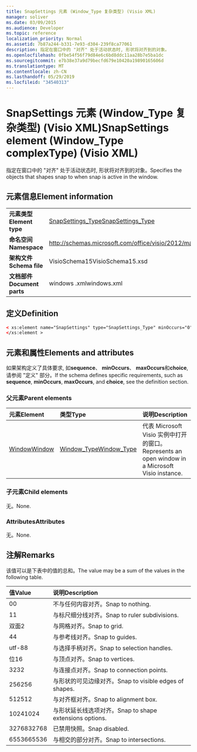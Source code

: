 ```yaml
---
title: SnapSettings 元素 (Window_Type 复杂类型) (Visio XML)
manager: soliver
ms.date: 03/09/2015
ms.audience: Developer
ms.topic: reference
localization_priority: Normal
ms.assetid: 7b87a244-b331-7e93-d304-239f8ca77061
description: 指定在窗口中的 "对齐" 处于活动状态时, 形状将对齐到的对象。
ms.openlocfilehash: 0fbe54f56f79d84e6c6bd8ddc11aa28b7e5ba1dc
ms.sourcegitcommit: e7b38e37a9d79becfd679e10420a19890165606d
ms.translationtype: MT
ms.contentlocale: zh-CN
ms.lasthandoff: 05/29/2019
ms.locfileid: "34540313"
---
```

# <a name="snapsettings-element-windowtype-complextype-visio-xml"></a><span data-ttu-id="e025f-103">SnapSettings 元素 (Window_Type 复杂类型) (Visio XML)</span><span class="sxs-lookup"><span data-stu-id="e025f-103">SnapSettings element (Window_Type complexType) (Visio XML)</span></span>

<span data-ttu-id="e025f-104">指定在窗口中的 "对齐" 处于活动状态时, 形状将对齐到的对象。</span><span class="sxs-lookup"><span data-stu-id="e025f-104">Specifies the objects that shapes snap to when snap is active in the window.</span></span>
  
## <a name="element-information"></a><span data-ttu-id="e025f-105">元素信息</span><span class="sxs-lookup"><span data-stu-id="e025f-105">Element information</span></span>

|||
|:-----|:-----|
|<span data-ttu-id="e025f-106">**元素类型**</span><span class="sxs-lookup"><span data-stu-id="e025f-106">**Element type**</span></span> <br/> |[<span data-ttu-id="e025f-107">SnapSettings_Type</span><span class="sxs-lookup"><span data-stu-id="e025f-107">SnapSettings_Type</span></span>](snapsettings_type-complextypevisio-xml.md) <br/> |
|<span data-ttu-id="e025f-108">**命名空间**</span><span class="sxs-lookup"><span data-stu-id="e025f-108">**Namespace**</span></span> <br/> |http://schemas.microsoft.com/office/visio/2012/main  <br/> |
|<span data-ttu-id="e025f-109">**架构文件**</span><span class="sxs-lookup"><span data-stu-id="e025f-109">**Schema file**</span></span> <br/> |<span data-ttu-id="e025f-110">VisioSchema15</span><span class="sxs-lookup"><span data-stu-id="e025f-110">VisioSchema15.xsd</span></span>  <br/> |
|<span data-ttu-id="e025f-111">**文档部件**</span><span class="sxs-lookup"><span data-stu-id="e025f-111">**Document parts**</span></span> <br/> |<span data-ttu-id="e025f-112">windows .xml</span><span class="sxs-lookup"><span data-stu-id="e025f-112">windows.xml</span></span>  <br/> |
   
## <a name="definition"></a><span data-ttu-id="e025f-113">定义</span><span class="sxs-lookup"><span data-stu-id="e025f-113">Definition</span></span>

```XML
< xs:element name="SnapSettings" type="SnapSettings_Type" minOccurs="0" maxOccurs="1" >
</xs:element >
```

## <a name="elements-and-attributes"></a><span data-ttu-id="e025f-114">元素和属性</span><span class="sxs-lookup"><span data-stu-id="e025f-114">Elements and attributes</span></span>

<span data-ttu-id="e025f-115">如果架构定义了具体要求, 如**sequence**、 **minOccurs**、 **maxOccurs**和**choice**, 请参阅 "定义" 部分。</span><span class="sxs-lookup"><span data-stu-id="e025f-115">If the schema defines specific requirements, such as **sequence**, **minOccurs**, **maxOccurs**, and **choice**, see the definition section.</span></span> 
  
### <a name="parent-elements"></a><span data-ttu-id="e025f-116">父元素</span><span class="sxs-lookup"><span data-stu-id="e025f-116">Parent elements</span></span>

|<span data-ttu-id="e025f-117">**元素**</span><span class="sxs-lookup"><span data-stu-id="e025f-117">**Element**</span></span>|<span data-ttu-id="e025f-118">**类型**</span><span class="sxs-lookup"><span data-stu-id="e025f-118">**Type**</span></span>|<span data-ttu-id="e025f-119">**说明**</span><span class="sxs-lookup"><span data-stu-id="e025f-119">**Description**</span></span>|
|:-----|:-----|:-----|
|[<span data-ttu-id="e025f-120">Window</span><span class="sxs-lookup"><span data-stu-id="e025f-120">Window</span></span>](window-element-windows_type-complextypevisio-xml.md) <br/> |[<span data-ttu-id="e025f-121">Window_Type</span><span class="sxs-lookup"><span data-stu-id="e025f-121">Window_Type</span></span>](window_type-complextypevisio-xml.md) <br/> |<span data-ttu-id="e025f-122">代表 Microsoft Visio 实例中打开的窗口。</span><span class="sxs-lookup"><span data-stu-id="e025f-122">Represents an open window in a Microsoft Visio instance.</span></span>  <br/> |
   
### <a name="child-elements"></a><span data-ttu-id="e025f-123">子元素</span><span class="sxs-lookup"><span data-stu-id="e025f-123">Child elements</span></span>

<span data-ttu-id="e025f-124">无。</span><span class="sxs-lookup"><span data-stu-id="e025f-124">None.</span></span>
  
### <a name="attributes"></a><span data-ttu-id="e025f-125">Attributes</span><span class="sxs-lookup"><span data-stu-id="e025f-125">Attributes</span></span>

<span data-ttu-id="e025f-126">无。</span><span class="sxs-lookup"><span data-stu-id="e025f-126">None.</span></span>
  
## <a name="remarks"></a><span data-ttu-id="e025f-127">注解</span><span class="sxs-lookup"><span data-stu-id="e025f-127">Remarks</span></span>

<span data-ttu-id="e025f-128">该值可以是下表中的值的总和。</span><span class="sxs-lookup"><span data-stu-id="e025f-128">The value may be a sum of the values in the following table.</span></span>
  
|<span data-ttu-id="e025f-129">**值**</span><span class="sxs-lookup"><span data-stu-id="e025f-129">**Value**</span></span>|<span data-ttu-id="e025f-130">**说明**</span><span class="sxs-lookup"><span data-stu-id="e025f-130">**Description**</span></span>|
|:-----|:-----|
|<span data-ttu-id="e025f-131">0</span><span class="sxs-lookup"><span data-stu-id="e025f-131">0</span></span>  <br/> |<span data-ttu-id="e025f-132">不与任何内容对齐。</span><span class="sxs-lookup"><span data-stu-id="e025f-132">Snap to nothing.</span></span>  <br/> |
|<span data-ttu-id="e025f-133">1</span><span class="sxs-lookup"><span data-stu-id="e025f-133">1</span></span>  <br/> |<span data-ttu-id="e025f-134">与标尺细分线对齐。</span><span class="sxs-lookup"><span data-stu-id="e025f-134">Snap to ruler subdivisions.</span></span>  <br/> |
|<span data-ttu-id="e025f-135">双面</span><span class="sxs-lookup"><span data-stu-id="e025f-135">2</span></span>  <br/> |<span data-ttu-id="e025f-136">与网格对齐。</span><span class="sxs-lookup"><span data-stu-id="e025f-136">Snap to grid.</span></span>  <br/> |
|<span data-ttu-id="e025f-137">4</span><span class="sxs-lookup"><span data-stu-id="e025f-137">4</span></span>  <br/> |<span data-ttu-id="e025f-138">与参考线对齐。</span><span class="sxs-lookup"><span data-stu-id="e025f-138">Snap to guides.</span></span>  <br/> |
|<span data-ttu-id="e025f-139">utf-8</span><span class="sxs-lookup"><span data-stu-id="e025f-139">8</span></span>  <br/> |<span data-ttu-id="e025f-140">与选择手柄对齐。</span><span class="sxs-lookup"><span data-stu-id="e025f-140">Snap to selection handles.</span></span>  <br/> |
|<span data-ttu-id="e025f-141">位</span><span class="sxs-lookup"><span data-stu-id="e025f-141">16</span></span>  <br/> |<span data-ttu-id="e025f-142">与顶点对齐。</span><span class="sxs-lookup"><span data-stu-id="e025f-142">Snap to vertices.</span></span>  <br/> |
|<span data-ttu-id="e025f-143">32</span><span class="sxs-lookup"><span data-stu-id="e025f-143">32</span></span>  <br/> |<span data-ttu-id="e025f-144">与连接点对齐。</span><span class="sxs-lookup"><span data-stu-id="e025f-144">Snap to connection points.</span></span>  <br/> |
|<span data-ttu-id="e025f-145">256</span><span class="sxs-lookup"><span data-stu-id="e025f-145">256</span></span>  <br/> |<span data-ttu-id="e025f-146">与形状的可见边缘对齐。</span><span class="sxs-lookup"><span data-stu-id="e025f-146">Snap to visible edges of shapes.</span></span>  <br/> |
|<span data-ttu-id="e025f-147">512</span><span class="sxs-lookup"><span data-stu-id="e025f-147">512</span></span>  <br/> |<span data-ttu-id="e025f-148">与对齐框对齐。</span><span class="sxs-lookup"><span data-stu-id="e025f-148">Snap to alignment box.</span></span>  <br/> |
|<span data-ttu-id="e025f-149">1024</span><span class="sxs-lookup"><span data-stu-id="e025f-149">1024</span></span>  <br/> |<span data-ttu-id="e025f-150">与形状延长线选项对齐。</span><span class="sxs-lookup"><span data-stu-id="e025f-150">Snap to shape extensions options.</span></span>  <br/> |
|<span data-ttu-id="e025f-151">32768</span><span class="sxs-lookup"><span data-stu-id="e025f-151">32768</span></span>  <br/> |<span data-ttu-id="e025f-152">已禁用快照。</span><span class="sxs-lookup"><span data-stu-id="e025f-152">Snap disabled.</span></span>  <br/> |
|<span data-ttu-id="e025f-153">65536</span><span class="sxs-lookup"><span data-stu-id="e025f-153">65536</span></span>  <br/> |<span data-ttu-id="e025f-154">与相交的部分对齐。</span><span class="sxs-lookup"><span data-stu-id="e025f-154">Snap to intersections.</span></span>  <br/> |
   

